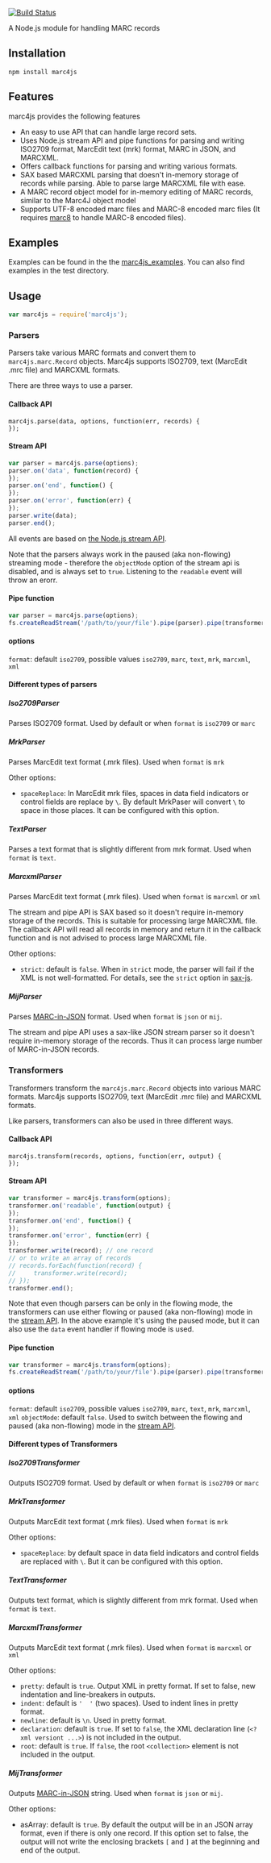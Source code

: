 [![Build Status](https://travis-ci.org/jiaola/marc4js.svg?branch=master)](https://travis-ci.org/jiaola/marc4js)

A Node.js module for handling MARC records

## Installation

```
npm install marc4js
```

## Features

marc4js provides the following features

* An easy to use API that can handle large record sets.
* Uses Node.js stream API and pipe functions for parsing and writing ISO2709 format, MarcEdit text (mrk) format, MARC in JSON, and MARCXML.
* Offers callback functions for parsing and writing various formats.
* SAX based MARCXML parsing that doesn't in-memory storage of records while parsing. Able to parse large MARCXML file with ease.
* A MARC record object model for in-memory editing of MARC records, similar to the Marc4J object model
* Supports UTF-8 encoded marc files and MARC-8 encoded marc files (It requires [marc8](https://www.npmjs.com/package/marc8) to handle MARC-8 encoded files).

## Examples

Examples can be found in the the [marc4js_examples](https://github.com/jiaola/marc4js_examples). You can also find
examples in the test directory. 

## Usage

```javascript
var marc4js = require('marc4js');
```

### Parsers

Parsers take various MARC formats and convert them to `marc4js.marc.Record` objects. Marc4js supports ISO2709, text
(MarcEdit .mrc file) and MARCXML formats.

There are three ways to use a parser.

#### Callback API

```
marc4js.parse(data, options, function(err, records) {
});
```

#### Stream API

```javascript
var parser = marc4js.parse(options);
parser.on('data', function(record) {
});
parser.on('end', function() {
});
parser.on('error', function(err) {
});
parser.write(data);
parser.end();
```

All events are based on [the Node.js stream API](http://nodejs.org/api/stream.html).

Note that the parsers always work in the paused (aka non-flowing) streaming mode - therefore the `objectMode` option of
the stream api is disabled, and is always set to `true`. Listening to the `readable` event will throw an erorr.

#### Pipe function

```javascript
var parser = marc4js.parse(options);
fs.createReadStream('/path/to/your/file').pipe(parser).pipe(transformer).pipe(process.stdout);
```

#### options

`format`: default `iso2709`, possible values `iso2709`, `marc`, `text`, `mrk`, `marcxml`, `xml`

#### Different types of parsers

##### Iso2709Parser

Parses ISO2709 format. Used by default or when `format` is `iso2709` or `marc`

##### MrkParser

Parses MarcEdit text format (.mrk files). Used when `format` is `mrk`

Other options:

* `spaceReplace`: In MarcEdit mrk files, spaces in data field indicators or control fields are replace by `\`. By default
MrkPaser will convert `\` to space in those places. It can be configured with this option.

##### TextParser

Parses a text format that is slightly different from mrk format. Used when `format` is `text`.

##### MarcxmlParser

Parses MarcEdit text format (.mrk files). Used when `format` is `marcxml` or `xml`

The stream and pipe API is SAX based so it doesn't require in-memory storage of the records. This is suitable for processing large MARCXML file.
The callback API will read all records in memory and return it in the callback function and is not advised to process large MARCXML file.

Other options:

* `strict`: default is `false`. When in `strict` mode, the parser will fail if the XML is not well-formatted. For details, see the `strict` option in [sax-js](https://github.com/isaacs/sax-js).

##### MijParser

Parses [MARC-in-JSON](http://dilettantes.code4lib.org/blog/2010/09/a-proposal-to-serialize-marc-in-json/) format. Used when `format` is `json` or `mij`.

The stream and pipe API uses a sax-like JSON stream parser so it doesn't require in-memory storage of the records. Thus it can process
large number of MARC-in-JSON records.

### Transformers

Transformers transform the `marc4js.marc.Record` objects into various MARC formats. Marc4js supports ISO2709, text
(MarcEdit .mrc file) and MARCXML formats.

Like parsers, transformers can also be used in three different ways.

#### Callback API

```
marc4js.transform(records, options, function(err, output) {
});
```

#### Stream API

```javascript
var transformer = marc4js.transform(options);
transformer.on('readable', function(output) {
});
transformer.on('end', function() {
});
transformer.on('error', function(err) {
});
transformer.write(record); // one record
// or to write an array of records
// records.forEach(function(record) {
//     transformer.write(record);
// });
transformer.end();
```

Note that even though parsers can be only in the flowing mode, the transformers can use either flowing or paused (aka non-flowing) mode in the
[stream API](http://nodejs.org/api/stream.html). In the above example it's using the paused mode, but it can also use the `data` event handler
if flowing mode is used.

#### Pipe function

```javascript
var transformer = marc4js.transform(options);
fs.createReadStream('/path/to/your/file').pipe(parser).pipe(transformer).pipe(process.stdout);
```

#### options

`format`: default `iso2709`, possible values `iso2709`, `marc`, `text`, `mrk`, `marcxml`, `xml`
`objectMode`: default `false`. Used to switch between the flowing and paused (aka non-flowing) mode in the [stream API](http://nodejs.org/api/stream.html).

#### Different types of Transformers

##### Iso2709Transformer

Outputs ISO2709 format. Used by default or when `format` is `iso2709` or `marc`

##### MrkTransformer

Outputs MarcEdit text format (.mrk files). Used when `format` is `mrk`

Other options:

* `spaceReplace`: by default space in data field indicators and control fields are replaced with `\`. But it can be configured with this option.

##### TextTransformer

Outputs text format, which is slightly different from mrk format. Used when `format` is `text`.

##### MarcxmlTransformer

Outputs MarcEdit text format (.mrk files). Used when `format` is `marcxml` or `xml`

Other options:

* `pretty`: default is `true`. Output XML in pretty format. If set to false, new indentation and line-breakers in outputs.
* `indent`: default is `'  '` (two spaces). Used to indent lines in pretty format.
* `newline`: default is `\n`. Used in pretty format.
* `declaration`: default is `true`. If set to `false`, the XML declaration line (`<?xml versiont ...>`) is not included in the output.
* `root`: default is `true`. If `false`, the root `<collection>` element is not included in the output.

##### MijTransformer

Outputs [MARC-in-JSON](http://dilettantes.code4lib.org/blog/2010/09/a-proposal-to-serialize-marc-in-json/) string. Used when `format` is `json` or `mij`.

Other options:

* asArray: default is `true`. By default the output will be in an JSON array format, even if there is only one record.
If this option set to false, the output will not write the enclosing brackets `[` and `]` at the beginning and end of the output.


